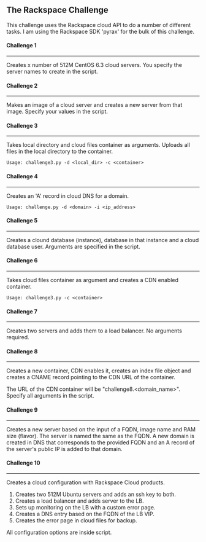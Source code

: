 ## The Rackspace Challenge  
   
This challenge uses the Rackspace cloud API to do a number of different tasks.  I am using the Rackspace SDK 'pyrax' for the bulk of this challenge.  
  

#### Challenge 1
***
Creates x number of 512M CentOS 6.3 cloud servers.  You specify the server names to create in the script.  

  
  
#### Challenge 2
***
Makes an image of a cloud server and creates a new server
from that image.  Specify your values in the script.  

  
  
#### Challenge 3
***
Takes local directory and cloud files container as arguments.  Uploads all files in the local directory to the container.

	Usage: challenge3.py -d <local_dir> -c <container>  

  
  
#### Challenge 4
***
Creates an 'A' record in cloud DNS for a domain. 

	Usage: challenge.py -d <domain> -i <ip_address> 

  
  
#### Challenge 5
***
Creates a clound database (instance), database in that instance and a cloud database user.  Arguments are specified in the script.    


  
  
#### Challenge 6
***
Takes cloud files container as argument and creates
a CDN enabled container.

	Usage: challenge3.py -c <container>  
	



#### Challenge 7
***
Creates two servers and adds them to a load balancer.  No arguments required.  
  
  

#### Challenge 8
***
Creates a new container, CDN enables it, creates an index file object and creates a CNAME record pointing to the CDN URL of the container. 
  
   
The URL of the CDN container will be "challenge8.\<domain_name\>".  Specify all arguments in the script.


#### Challenge 9
***
Creates a new server based on the input of a FQDN, image name and RAM size (flavor).  The server is named the same as the FQDN.  A new domain is created in DNS that corresponds to the provided FQDN and an A record of the server's public IP is added to that domain. 



#### Challenge 10
***

Creates a cloud configuration with Rackspace Cloud products.

1.  Creates two 512M Ubuntu servers and adds an ssh key to both.
2.  Creates a load balancer and adds server to the LB.
3.  Sets up monitoring on the LB with a custom error page.
4.  Creates a DNS entry based on the FQDN of the LB VIP.
5.  Creates the error page in cloud files for backup.

All configuration options are inside script.

